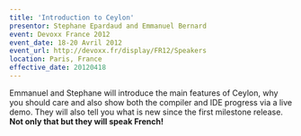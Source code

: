 ```yaml
---
title: 'Introduction to Ceylon'
presentor: Stephane Epardaud and Emmanuel Bernard
event: Devoxx France 2012
event_date: 18-20 Avril 2012
event_url: http://devoxx.fr/display/FR12/Speakers
location: Paris, France
effective_date: 20120418
---
```

Emmanuel and Stephane will introduce the main features of Ceylon, why you should care 
and also show both the compiler and IDE progress via a live demo. They will also tell you
what is new since the first milestone release. **Not only that but they will speak French!**